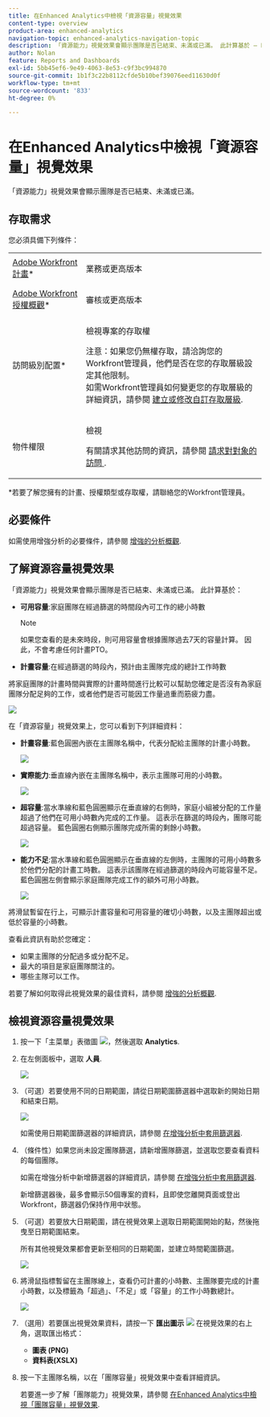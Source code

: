 ```yaml
---
title: 在Enhanced Analytics中檢視「資源容量」視覺效果
content-type: overview
product-area: enhanced-analytics
navigation-topic: enhanced-analytics-navigation-topic
description: 「資源能力」視覺效果會顯示團隊是否已結束、未滿或已滿。 此計算基於 — EDIT ME。
author: Nolan
feature: Reports and Dashboards
exl-id: 5bb45ef6-9e49-4063-8e53-c9f3bc994870
source-git-commit: 1b1f3c22b8112cfde5b10bef39076eed11630d0f
workflow-type: tm+mt
source-wordcount: '833'
ht-degree: 0%

---
```


# 在Enhanced Analytics中檢視「資源容量」視覺效果

「資源能力」視覺效果會顯示團隊是否已結束、未滿或已滿。

## 存取需求

您必須具備下列條件：

<table style="table-layout:auto"> 
 <col> 
 <col> 
 <tbody> 
  <tr> 
   <td role="rowheader"><a href="https://www.workfront.com/plans" target="_blank">Adobe Workfront計畫</a>*</td> 
   <td> <p>業務或更高版本</p> </td> 
  </tr> 
  <tr> 
   <td role="rowheader"><a href="../administration-and-setup/add-users/access-levels-and-object-permissions/wf-licenses.md" class="MCXref xref">Adobe Workfront授權概觀</a>*</td> 
   <td> <p>審核或更高版本</p> </td> 
  </tr> 
  <tr> 
   <td role="rowheader">訪問級別配置*</td> 
   <td> <p>檢視專案的存取權</p> <p>注意：如果您仍無權存取，請洽詢您的Workfront管理員，他們是否在您的存取層級設定其他限制。<br>如需Workfront管理員如何變更您的存取層級的詳細資訊，請參閱 <a href="../administration-and-setup/add-users/configure-and-grant-access/create-modify-access-levels.md" class="MCXref xref">建立或修改自訂存取層級</a>.</p> </td> 
  </tr> 
  <tr> 
   <td role="rowheader">物件權限</td> 
   <td> <p>檢視</p> <p>有關請求其他訪問的資訊，請參閱 <a href="../workfront-basics/grant-and-request-access-to-objects/request-access.md" class="MCXref xref">請求對對象的訪問 </a>.</p> </td> 
  </tr> 
 </tbody> 
</table>

&#42;若要了解您擁有的計畫、授權類型或存取權，請聯絡您的Workfront管理員。

## 必要條件

如需使用增強分析的必要條件，請參閱 [增強的分析概觀](../enhanced-analytics/enhanced-analytics-overview.md).

## 了解資源容量視覺效果

「資源能力」視覺效果會顯示團隊是否已結束、未滿或已滿。 此計算基於：

* **可用容量**:家庭團隊在經過篩選的時間段內可工作的總小時數

   >[!NOTE]
   >
   >如果您查看的是未來時段，則可用容量會根據團隊過去7天的容量計算。 因此，不會考慮任何計畫PTO。

* **計畫容量**:在經過篩選的時段內，預計由主團隊完成的總計工作時數

將家庭團隊的計畫時間與實際的計畫時間進行比較可以幫助您確定是否沒有為家庭團隊分配足夠的工作，或者他們是否可能因工作量過重而筋疲力盡。

![](assets/resource-capacity-350x110.png)

在「資源容量」視覺效果上，您可以看到下列詳細資料：

* **計畫容量**:藍色圓圈內嵌在主團隊名稱中，代表分配給主團隊的計畫小時數。

   ![](assets/resource-capacity-blue-circle.png)

* **實際能力**:垂直線內嵌在主團隊名稱中，表示主團隊可用的小時數。

   ![](assets/resource-capacity-vertical-line.png)

* **超容量**:當水準線和藍色圓圈顯示在垂直線的右側時，家庭小組被分配的工作量超過了他們在可用小時數內完成的工作量。 這表示在篩選的時段內，團隊可能超過容量。 藍色圓圈右側顯示團隊完成所需的剩餘小時數。

   ![](assets/resource-capacity-over-capacity.png)

* **能力不足**:當水準線和藍色圓圈顯示在垂直線的左側時，主團隊的可用小時數多於他們分配的計畫工時數。 這表示該團隊在經過篩選的時段內可能容量不足。 藍色圓圈左側會顯示家庭團隊完成工作的額外可用小時數。

   ![](assets/resource-capacity-under-capacity.png)

將滑鼠暫留在行上，可顯示計畫容量和可用容量的確切小時數，以及主團隊超出或低於容量的小時數。

查看此資訊有助於您確定：

* 如果主團隊的分配過多或分配不足。
* 最大的項目是家庭團隊關注的。
* 哪些主隊可以工作。

若要了解如何取得此視覺效果的最佳資料，請參閱 [增強的分析概觀](../enhanced-analytics/enhanced-analytics-overview.md).

## 檢視資源容量視覺效果

1. 按一下「主菜單」表徵圖 ![](assets/main-menu-icon-16x12.png)，然後選取 **Analytics**.
1. 在左側面板中，選取 **人員**.

   ![](assets/people-area-cropped-qs-350x276.png)

1. （可選）若要使用不同的日期範圍，請從日期範圍篩選器中選取新的開始日期和結束日期。

   ![](assets/filters-select-date-range-350x344.png)

   如需使用日期範圍篩選器的詳細資訊，請參閱 [在增強分析中套用篩選器](../enhanced-analytics/use-enhanced-analytics-filters.md).

1. （條件性）如果您尚未設定團隊篩選，請新增團隊篩選，並選取您要查看資料的每個團隊。

   如需在增強分析中新增篩選器的詳細資訊，請參閱 [在增強分析中套用篩選器](../enhanced-analytics/use-enhanced-analytics-filters.md).

   新增篩選器後，最多會顯示50個專案的資料，且即使您離開頁面或登出Workfront，篩選器仍保持作用中狀態。

1. （可選）若要放大日期範圍，請在視覺效果上選取日期範圍開始的點，然後拖曳至日期範圍結束。

   所有其他視覺效果都會更新至相同的日期範圍，並建立時間範圍篩選。

   ![](assets/timeframe-filter-350x220.png)

1. 將滑鼠指標暫留在主團隊線上，查看仍可計畫的小時數、主團隊要完成的計畫小時數，以及標籤為「超過」、「不足」或「容量」的工作小時數總計。

   ![](assets/resource-capacity-capacity-pop-up-350x213.png)

1. （選用）若要匯出視覺效果資料，請按一下 **匯出圖示** ![](assets/export.png) 在視覺效果的右上角，選取匯出格式：

   * **圖表 (PNG)**
   * **資料表(XSLX)**

1. 按一下主團隊名稱，以在「團隊容量」視覺效果中查看詳細資訊。

   若要進一步了解「團隊能力」視覺效果，請參閱 [在Enhanced Analytics中檢視「團隊容量」視覺效果](../enhanced-analytics/team-capacity-overview.md).


